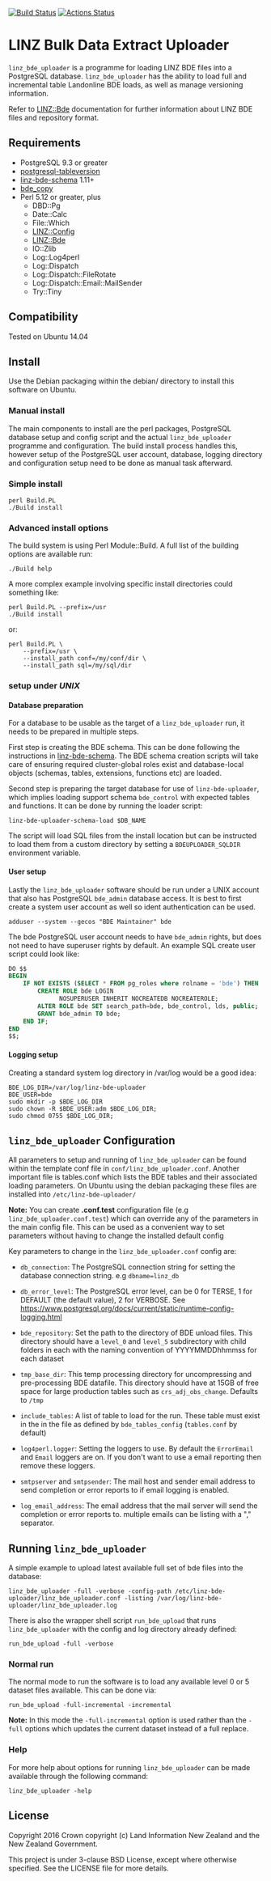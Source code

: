 [![Build Status](https://travis-ci.org/linz/linz-bde-uploader.svg?branch=master)](https://travis-ci.org/linz/linz-bde-uploader)
[![Actions Status](https://github.com/linz/linz-bde-uploader/workflows/test/badge.svg?branch=master)](https://github.com/linz/linz-bde-uploader/actions)

# LINZ Bulk Data Extract Uploader

`linz_bde_uploader` is a programme for loading LINZ BDE files into a PostgreSQL database.
`linz_bde_uploader` has the ability to load full and incremental table Landonline BDE loads, as well
as manage versioning information.

Refer to [LINZ::Bde](https://github.com/linz/linz-bde-perl) documentation for further information
about LINZ BDE files and repository format.

## Requirements

-   PostgreSQL 9.3 or greater
-   [postgresql-tableversion](https://github.com/linz/postgresql-tableversion)
-   [linz-bde-schema](https://github.com/linz/linz-bde-schema) 1.11+
-   [bde_copy](https://github.com/linz/linz-bde-copy)
-   Perl 5.12 or greater, plus
    -   DBD::Pg
    -   Date::Calc
    -   File::Which
    -   [LINZ::Config](https://github.com/linz/linz_utils_perl)
    -   [LINZ::Bde](https://github.com/linz/linz-bde-perl)
    -   IO::Zlib
    -   Log::Log4perl
    -   Log::Dispatch
    -   Log::Dispatch::FileRotate
    -   Log::Dispatch::Email::MailSender
    -   Try::Tiny

## Compatibility

Tested on Ubuntu 14.04

## Install

Use the Debian packaging within the debian/ directory to install this software on Ubuntu.

### Manual install

The main components to install are the perl packages, PostgreSQL database setup and config script
and the actual `linz_bde_uploader` programme and configuration. The build install process handles
this, however setup of the PostgreSQL user account, database, logging directory and configuration
setup need to be done as manual task afterward.

### Simple install

```shell
perl Build.PL
./Build install
```

### Advanced install options

The build system is using Perl Module::Build. A full list of the building options are available run:

```shell
./Build help
```

A more complex example involving specific install directories could something like:

```shell
perl Build.PL --prefix=/usr
./Build install
```

or:

```shell
perl Build.PL \
    --prefix=/usr \
    --install_path conf=/my/conf/dir \
    --install_path sql=/my/sql/dir
```

### setup under _UNIX_

#### Database preparation

For a database to be usable as the target of a `linz_bde_uploader` run, it needs to be prepared in
multiple steps.

First step is creating the BDE schema. This can be done following the instructions in
[linz-bde-schema](https://github.com/linz/linz-bde-schema). The BDE schema creation scripts will
take care of ensuring required cluster-global roles exist and database-local objects (schemas,
tables, extensions, functions etc) are loaded.

Second step is preparing the target database for use of `linz-bde-uploader`, which implies loading
support schema `bde_control` with expected tables and functions. It can be done by running the
loader script:

```shell
linz-bde-uploader-schema-load $DB_NAME
```

The script will load SQL files from the install location but can be instructed to load them from a
custom directory by setting a `BDEUPLOADER_SQLDIR` environment variable.

#### User setup

Lastly the `linz_bde_uploader` software should be run under a UNIX account that also has PostgreSQL
`bde_admin` database access. It is best to first create a system user account as well so ident
authentication can be used.

```shell
adduser --system --gecos "BDE Maintainer" bde
```

The bde PostgreSQL user account needs to have `bde_admin` rights, but does not need to have
superuser rights by default. An example SQL create user script could look like:

```sql
DO $$
BEGIN
    IF NOT EXISTS (SELECT * FROM pg_roles where rolname = 'bde') THEN
        CREATE ROLE bde LOGIN
              NOSUPERUSER INHERIT NOCREATEDB NOCREATEROLE;
        ALTER ROLE bde SET search_path=bde, bde_control, lds, public;
        GRANT bde_admin TO bde;
    END IF;
END
$$;
```

#### Logging setup

Creating a standard system log directory in /var/log would be a good idea:

```shell
BDE_LOG_DIR=/var/log/linz-bde-uploader
BDE_USER=bde
sudo mkdir -p $BDE_LOG_DIR
sudo chown -R $BDE_USER:adm $BDE_LOG_DIR;
sudo chmod 0755 $BDE_LOG_DIR;
```

## `linz_bde_uploader` Configuration

All parameters to setup and running of `linz_bde_uploader` can be found within the template conf
file in `conf/linz_bde_uploader.conf`. Another important file is tables.conf which lists the BDE
tables and their associated loading parameters. On Ubuntu using the debian packaging these files are
installed into `/etc/linz-bde-uploader/`

**Note:** You can create **.conf.test** configuration file (e.g `linz_bde_uploader.conf.test`) which
can override any of the parameters in the main config file. This can be used as a convenient way to
set parameters without having to change the installed default config

Key parameters to change in the `linz_bde_uploader.conf` config are:

-   `db_connection`: The PostgreSQL connection string for setting the database connection string.
    e.g `dbname=linz_db`

-   `db_error_level`: The PostgreSQL error level, can be 0 for TERSE, 1 for DEFAULT (the default
    value), 2 for VERBOSE. See
    https://www.postgresql.org/docs/current/static/runtime-config-logging.html

-   `bde_repository`: Set the path to the directory of BDE unload files. This directory should have
    a `level_0` and `level_5` subdirectory with child folders in each with the naming convention of
    YYYYMMDDhhmmss for each dataset

-   `tmp_base_dir`: This temp processing directory for uncompressing and pre-processing BDE
    datafile. This directory should have at 15GB of free space for large production tables such as
    `crs_adj_obs_change`. Defaults to `/tmp`

-   `include_tables`: A list of table to load for the run. These table must exist in the in the file
    as defined by `bde_tables_config` (`tables.conf` by default)

-   `log4perl.logger`: Setting the loggers to use. By default the `ErrorEmail` and `Email` loggers
    are on. If you don't want to use a email reporting then remove these loggers.

-   `smtpserver` and `smtpsender`: The mail host and sender email address to send completion or
    error reports to if email logging is enabled.

-   `log_email_address`: The email address that the mail server will send the completion or error
    reports to. multiple emails can be listing with a "," separator.

## Running `linz_bde_uploader`

A simple example to upload latest available full set of bde files into the database:

```shell
linz_bde_uploader -full -verbose -config-path /etc/linz-bde-uploader/linz_bde_uploader.conf -listing /var/log/linz-bde-uploader/linz_bde_uploader.log
```

There is also the wrapper shell script `run_bde_upload` that runs `linz_bde_uploader` with the
config and log directory already defined:

```shell
run_bde_upload -full -verbose
```

### Normal run

The normal mode to run the software is to load any available level 0 or 5 dataset files available.
This can be done via:

```shell
run_bde_upload -full-incremental -incremental
```

**Note:** In this mode the `-full-incremental` option is used rather than the `-full` options which
updates the current dataset instead of a full replace.

### Help

For more help about options for running `linz_bde_uploader` can be made available through the
following command:

```shell
linz_bde_uploader -help
```

## License

Copyright 2016 Crown copyright (c) Land Information New Zealand and the New Zealand Government.

This project is under 3-clause BSD License, except where otherwise specified. See the LICENSE file
for more details.
